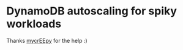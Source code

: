 # DynamoDB autoscaling for spiky workloads

Thanks [mycrEEpy](https://github.com/mycrEEpy) for the help :)
